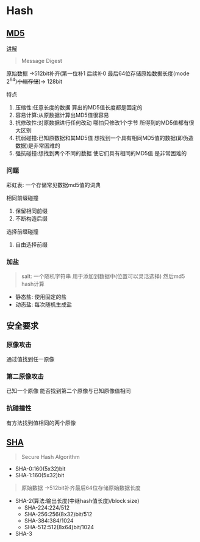 # Hash

## [MD5](https://datatracker.ietf.org/doc/html/rfc1321)

[讲解](https://www.bilibili.com/video/BV1S541127qR)

> Message Digest

原始数据 ->512bit补齐(第一位补1 后续补0 最后64位存储原始数据长度(mode $2^64$)~~小端存储~~)-> 128bit

特点
1. 压缩性:任意长度的数据 算出的MD5值长度都是固定的
2. 容易计算:从原数据计算出MD5值很容易
3. 抗修改性:对原数据进行任何改动 哪怕只修改1个字节 所得到的MD5值都有很大区别
4. 抗弱碰撞:已知原数据和其MD5值 想找到一个具有相同MD5值的数据(即伪造数据)是非常困难的
5. 强抗碰撞:想找到两个不同的数据 使它们具有相同的MD5值 是非常困难的

### 问题

彩虹表: 一个存储常见数据md5值的词典

相同前缀碰撞
1. 保留相同前缀
2. 不断构造后缀

选择前缀碰撞
1. 自由选择前缀

### 加盐

> salt: 一个随机字符串 用于添加到数据中(位置可以灵活选择) 然后md5 hash计算

- 静态盐: 使用固定的盐
- 动态盐: 每次随机生成盐

## 安全要求

### 原像攻击

通过值找到任一原像

### 第二原像攻击

已知一个原像 能否找到第二个原像与已知原像值相同

### 抗碰撞性

有方法找到值相同的两个原像

## [SHA](https://zh.wikipedia.org/wiki/SHA%E5%AE%B6%E6%97%8F)

> Secure Hash Algorithm

- SHA-0:160(5x32)bit
- SHA-1:160(5x32)bit
> 原始数据 ->512bit补齐最后64位存储原始数据长度
- SHA-2(算法:输出长度(中继hash值长度)/block size)
  - SHA-224:224/512
  - SHA-256:256(8x32)bit/512
  - SHA-384:384/1024
  - SHA-512:512(8x64)bit/1024
- SHA-3